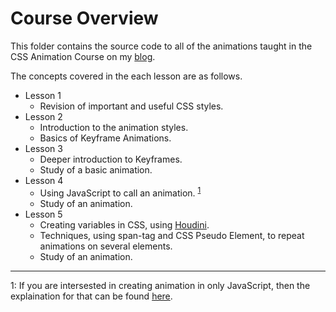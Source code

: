 # Course Overview
This folder contains the source code to all of the animations taught in the CSS Animation Course on my [blog](https://originalcodingcult.blogspot.com/).

The concepts covered in the each lesson are as follows.
- Lesson 1
  - Revision of important and useful CSS styles.
- Lesson 2
  - Introduction to the animation styles.
  - Basics of Keyframe Animations.
- Lesson 3
  - Deeper introduction to Keyframes.
  - Study of a basic animation.
- Lesson 4
  - Using JavaScript to call an animation. <sup>[1](#myfootnote1)</sup>
  - Study of an animation.
- Lesson 5
  - Creating variables in CSS, using [Houdini](https://originalcodingcult.blogspot.com/2020/10/this-will-change-web-forever.html).
  - Techniques, using span-tag and CSS Pseudo Element, to repeat animations on several elements.
  - Study of an animation.

---

<a name="myfootnote1">1</a>: If you are intersested in creating animation in only JavaScript, then the explaination for that can be found [here](https://originalcodingcult.blogspot.com/2021/04/pure-javascript-animations.html).

